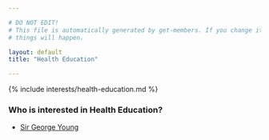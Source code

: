 ```yaml
---

# DO NOT EDIT!
# This file is automatically generated by get-members. If you change it, bad
# things will happen.

layout: default
title: "Health Education"

---
```


{% include interests/health-education.md %}

### Who is interested in Health Education?


* [Sir George Young](/members/sir-george-young.html)
